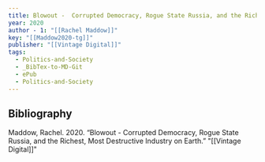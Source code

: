 ```yaml
---
title: Blowout -  Corrupted Democracy, Rogue State Russia, and the Richest, Most Destructive Industry on Earth
year: 2020
author - 1: "[[Rachel Maddow]]"
key: "[[Maddow2020-tg]]"
publisher: "[[Vintage Digital]]"
tags:
  - Politics-and-Society
  - _BibTex-to-MD-Git
  - ePub
  - Politics-and-Society
---
```


## Bibliography
Maddow, Rachel. 2020. “Blowout -  Corrupted Democracy, Rogue State Russia, and the Richest, Most Destructive Industry on Earth.” "[[Vintage Digital]]"